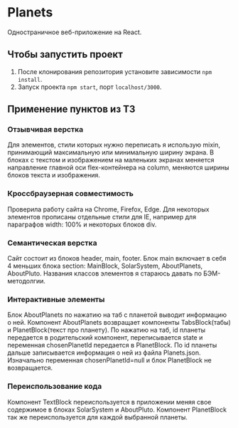 # Planets

Одностраничное веб-приложение на React.

## Чтобы запустить проект

1. После клонирования репозитория установите зависимости `npm install`.
1. Запуск проекта `npm start`, порт `localhost/3000`.

## Применение пунктов из ТЗ

### Отзывчивая верстка
Для элементов, стили которых нужно переписать я использую mixin, принимающий максимальную или 
минимальную ширину экрана. В блоках с текстом и изображением на маленьких экранах меняется направление 
главной оси flex-контейнера на column, меняются ширины блоков текста и изображения.


### Кроссбраузерная совместимость
Проверила работу сайта на Chrome, Firefox, Edge. Для некоторых элементов прописаны отдельные 
стили для IE, например для параграфов width: 100% и некоторых блоков div.


### Семантическая верстка
Сайт состоит из блоков header, main, footer. 
Блок main включает в себя 4 меньших блока section: MainBlock, SolarSystem, AboutPlanets, AboutPluto.
Названия классов элементов я стараюсь давать по БЭМ-методолгии.

### Интерактивные элементы
Блок AboutPlanets по нажатию на таб с планетой выводит информацию о ней. 
Компонент AboutPlanets возвращает компоненты TabsBlock(табы) и PlanetBlock(текст про планету).
По нажатию на таб, id планеты передается в родительский компонент, переписывается state и переменная 
chosenPlanetId передается в PlanetBlock. По id планеты дальше записывается информация о ней из
файла Planets.json. Изначально переменная chosenPlanetId=null и блок PlanetBlock не возвращается.

### Переиспользование кода
Компонент TextBlock переиспользуется в приложении меняя свое содержимое в блоках 
SolarSystem и AboutPluto.
Компонент PlanetBlock так же переиспользуется для каждой выбранной планеты.

